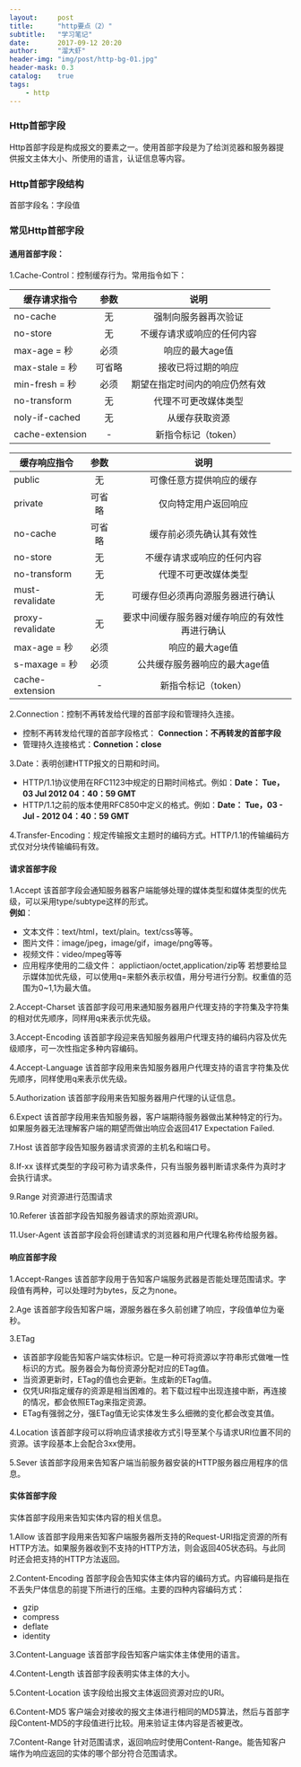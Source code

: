 ```yaml
---
layout:     post
title:      "http要点（2）"
subtitle:   "学习笔记"
date:       2017-09-12 20:20
author:     "溜大虾"
header-img: "img/post/http-bg-01.jpg"
header-mask: 0.3
catalog:    true
tags:
    - http
---
```


### Http首部字段

Http首部字段是构成报文的要素之一。使用首部字段是为了给浏览器和服务器提供报文主体大小、所使用的语言，认证信息等内容。

### Http首部字段结构

首部字段名：字段值

### 常见Http首部字段

#### 通用首部字段：

1.Cache-Control：控制缓存行为。常用指令如下：  

|缓存请求指令|参数|说明|
|----|:----:|:----:|
|no-cache|无|强制向服务器再次验证|
|no-store|无|不缓存请求或响应的任何内容|
|max-age = 秒|必须|响应的最大age值|
|max-stale = 秒|可省略|接收已将过期的响应|
|min-fresh = 秒|必须|期望在指定时间内的响应仍然有效|
|no-transform|无|代理不可更改媒体类型|
|noly-if-cached|无|从缓存获取资源|
|cache-extension|-|新指令标记（token）|  

|缓存响应指令|参数|说明|
|-----|:----:|:----:|
|public|无|可像任意方提供响应的缓存|
|private|可省略|仅向特定用户返回响应|
|no-cache|可省略|缓存前必须先确认其有效性|
|no-store|无|不缓存请求或响应的任何内容|
|no-transform|无|代理不可更改媒体类型|
|must-revalidate|无|可缓存但必须再向源服务器进行确认|
|proxy-revalidate|无|要求中间缓存服务器对缓存响应的有效性再进行确认|
|max-age = 秒|必须|响应的最大age值|
|s-maxage = 秒|必须|公共缓存服务器响应的最大age值|
|cache-extension|-|新指令标记（token）|

2.Connection：控制不再转发给代理的首部字段和管理持久连接。
- 控制不再转发给代理的首部字段格式：       **Connection：不再转发的首部字段**
- 管理持久连接格式：**Connetion：close**

3.Date：表明创建HTTP报文的日期和时间。
- HTTP/1.1协议使用在RFC1123中规定的日期时间格式。例如：__Date： Tue，03 Jul 2012 04：40：59 GMT__
- HTTP/1.1之前的版本使用RFC850中定义的格式。例如：**Date： Tue，03 - Jul - 2012 04：40：59 GMT**

4.Transfer-Encoding：规定传输报文主题时的编码方式。HTTP/1.1的传输编码方式仅对分块传输编码有效。

#### 请求首部字段

1.Accept
该首部字段会通知服务器客户端能够处理的媒体类型和媒体类型的优先级，可以采用type/subtype这样的形式。  
**例如**：  
- 文本文件：text/html，text/plain。text/css等等。
- 图片文件：image/jpeg，image/gif，image/png等等。
- 视频文件：video/mpeg等等
- 应用程序使用的二级文件： applictiaon/octet,application/zip等
若想要给显示媒体加优先级，可以使用q=来额外表示权值，用分号进行分割。权重值的范围为0~1,1为最大值。

2.Accept-Charset
该首部字段可用来通知服务器用户代理支持的字符集及字符集的相对优先顺序，同样用q来表示优先级。

3.Accept-Encoding
该首部字段迎来告知服务器用户代理支持的编码内容及优先级顺序，可一次性指定多种内容编码。

4.Accept-Language
该首部字段用来告知服务器用户代理支持的语言字符集及优先顺序，同样使用q来表示优先级。

5.Authorization
该首部字段用来告知服务器用户代理的认证信息。

6.Expect
该首部字段用来告知服务器，客户端期待服务器做出某种特定的行为。如果服务器无法理解客户端的期望而做出响应会返回417 Expectation Failed.

7.Host
该首部字段告知服务器请求资源的主机名和端口号。

8.If-xx
该样式类型的字段可称为请求条件，只有当服务器判断请求条件为真时才会执行请求。

9.Range
对资源进行范围请求

10.Referer
该首部字段告知服务器请求的原始资源URI。

11.User-Agent
该首部字段会将创建请求的浏览器和用户代理名称传给服务器。

#### 响应首部字段

1.Accept-Ranges
该首部字段用于告知客户端服务武器是否能处理范围请求。字段值有两种，可以处理时为bytes，反之为none。

2.Age
该首部字段告知客户端，源服务器在多久前创建了响应，字段值单位为毫秒。

3.ETag
- 该首部字段能告知客户端实体标识。它是一种可将资源以字符串形式做唯一性标识的方式。服务器会为每份资源分配对应的ETag值。  
- 当资源更新时，ETag的值也会更新。生成新的ETag值。  
- 仅凭URI指定缓存的资源是相当困难的。若下载过程中出现连接中断，再连接的情况，都会依照ETag来指定资源。
- ETag有强弱之分，强ETag值无论实体发生多么细微的变化都会改变其值。

4.Location
该首部字段可以将响应请求接收方式引导至某个与请求URI位置不同的资源。该字段基本上会配合3xx使用。

5.Sever
该首部字段用来告知客户端当前服务器安装的HTTP服务器应用程序的信息。

#### 实体首部字段
实体首部字段用来告知实体内容的相关信息。

1.Allow
该首部字段用来告知客户端服务器所支持的Request-URI指定资源的所有HTTP方法。如果服务器收到不支持的HTTP方法，则会返回405状态码。与此同时还会把支持的HTTP方法返回。

2.Content-Encoding
首部字段会告知实体主体内容的编码方式。内容编码是指在不丢失尸体信息的前提下所进行的压缩。主要的四种内容编码方式：  
- gzip
- compress
- deflate
- identity

3.Content-Language
该首部字段告知客户端实体主体使用的语言。

4.Content-Length
该首部字段表明实体主体的大小。

5.Content-Location
该字段给出报文主体返回资源对应的URI。

6.Content-MD5
客户端会对接收的报文主体进行相同的MD5算法，然后与首部字段Content-MD5的字段值进行比较。用来验证主体内容是否被更改。

7.Content-Range
针对范围请求，返回响应时使用Content-Range。能告知客户端作为响应返回的实体的哪个部分符合范围请求。

